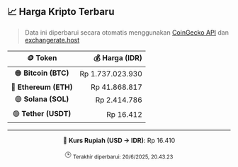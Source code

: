 

<!-- HARGA_KRIPTO -->
## 📈 Harga Kripto Terbaru

> Data ini diperbarui secara otomatis menggunakan [CoinGecko API](https://www.coingecko.com/) dan [exchangerate.host](https://exchangerate.host/)

<div align="center">

| 🪙 Token | 💰 Harga (IDR) |
|:------:|---------------:|
| 🟠 **Bitcoin (BTC)**   | Rp 1.737.023.930 |
| 🔵 **Ethereum (ETH)**  | Rp 41.868.817 |
| 🟣 **Solana (SOL)**    | Rp 2.414.786 |
| 🟢 **Tether (USDT)**   | Rp 16.412 |

---

💱 **Kurs Rupiah (USD → IDR)**: Rp 16.410

🕒 <sub>Terakhir diperbarui: 20/6/2025, 20.43.23</sub>

</div>
<!-- /HARGA_KRIPTO -->